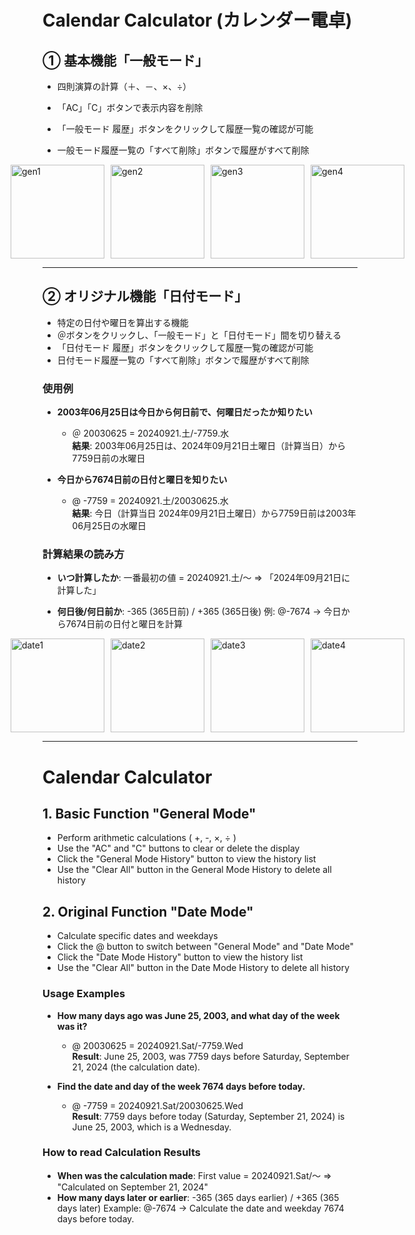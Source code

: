# Calendar Calculator (カレンダー電卓)

## ① 基本機能「一般モード」
- 四則演算の計算（＋、－、×、÷）
- 「AC」「C」ボタンで表示内容を削除
- 「一般モード 履歴」ボタンをクリックして履歴一覧の確認が可能
- 一般モード履歴一覧の「すべて削除」ボタンで履歴がすべて削除

  <div style="display: flex; justify-content: center; margin-bottom: 10px;">
    <img src="https://github.com/user-attachments/assets/ebaef455-b678-4fba-88ef-8af464dbb1ad" alt="gen1" style="width: 150px; margin-right: 10px;">
    <img src="https://github.com/user-attachments/assets/fd1ff281-ff9f-43b0-95cd-98300d96c019" alt="gen2" style="width: 150px; margin-right: 10px;">
    <img src="https://github.com/user-attachments/assets/dce9d380-6eff-4f01-82ec-5e0d98bfce48" alt="gen3" style="width: 150px; margin-right: 10px;">
    <img src="https://github.com/user-attachments/assets/96ba70d0-8236-41b5-ac1e-27a2ce8f917c" alt="gen4" style="width: 150px;">
  </div>
  
---

## ② オリジナル機能「日付モード」
- 特定の日付や曜日を算出する機能
- ＠ボタンをクリックし、「一般モード」と「日付モード」間を切り替える
- 「日付モード 履歴」ボタンをクリックして履歴一覧の確認が可能
- 日付モード履歴一覧の「すべて削除」ボタンで履歴がすべて削除

### 使用例
- **2003年06月25日は今日から何日前で、何曜日だったか知りたい**
    - ＠ 20030625 = 20240921.土/-7759.水  
    **結果**: 2003年06月25日は、2024年09月21日土曜日（計算当日）から7759日前の水曜日

- **今日から7674日前の日付と曜日を知りたい**
    - @ -7759 = 20240921.土/20030625.水  
    **結果**: 今日（計算当日 2024年09月21日土曜日）から7759日前は2003年06月25日の水曜日

### 計算結果の読み方
- **いつ計算したか**: 一番最初の値 = 20240921.土/～ ⇒ 「2024年09月21日に計算した」
- **何日後/何日前か**: -365 (365日前) / +365 (365日後)  例: @-7674 → 今日から7674日前の日付と曜日を計算

  <div style="display: flex; justify-content: center;">
    <img src="https://github.com/user-attachments/assets/967ea835-dc85-4d1a-961a-cd5c04d9a359" alt="date1" style="width: 150px; margin-right: 10px;">
    <img src="https://github.com/user-attachments/assets/7ff92fe0-fe23-4c90-9c22-8e581559da80" alt="date2" style="width: 150px; margin-right: 10px;">
    <img src="https://github.com/user-attachments/assets/4cb89b3b-9030-4b38-a6ec-07bd4281fad7" alt="date3" style="width: 150px; margin-right: 10px;">
    <img src="https://github.com/user-attachments/assets/66c6c155-ec1d-445b-9930-c7dc328d77a9" alt="date4" style="width: 150px;">
  </div>

------

# Calendar Calculator

## 1. Basic Function "General Mode"
- Perform arithmetic calculations ( +, -, ×, ÷ )
- Use the "AC" and "C" buttons to clear or delete the display
- Click the "General Mode History" button to view the history list
- Use the "Clear All" button in the General Mode History to delete all history

## 2. Original Function "Date Mode"
- Calculate specific dates and weekdays
- Click the @ button to switch between "General Mode" and "Date Mode"
- Click the "Date Mode History" button to view the history list
- Use the "Clear All" button in the Date Mode History to delete all history

### Usage Examples
- **How many days ago was June 25, 2003, and what day of the week was it?**
    - @ 20030625 = 20240921.Sat/-7759.Wed  
    **Result**: June 25, 2003, was 7759 days before Saturday, September 21, 2024 (the calculation date).

- **Find the date and day of the week 7674 days before today.**
    - @ -7759 = 20240921.Sat/20030625.Wed  
    **Result**: 7759 days before today (Saturday, September 21, 2024) is June 25, 2003, which is a Wednesday.

### How to read Calculation Results
- **When was the calculation made**: First value = 20240921.Sat/～ ⇒ "Calculated on September 21, 2024"
- **How many days later or earlier**: -365 (365 days earlier) / +365 (365 days later)  Example: @-7674 → Calculate the date and weekday 7674 days before today.


